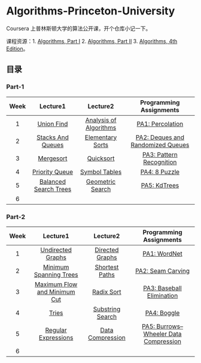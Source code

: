 # Algorithms-Princeton-University

Coursera 上普林斯顿大学的算法公开课，开个仓库小记一下。

课程资源：1. [Algorithms, Part I](https://www.coursera.org/learn/algorithms-part1) 2. [Algorithms, Part II](https://www.coursera.org/learn/algorithms-part2)  3. [Algorithms, 4th Edition](https://algs4.cs.princeton.edu/home/)。

## 目录

### Part-1

| Week  | Lecture1                                                          | Lecture2                                                                      | Programming Assignments                                                 |
| :---: | :---------------------------------------------------------------: | :---------------------------------------------------------------------------: | :---------------------------------------------------------------------: |
| 1     | [Union Find](https://www.cnblogs.com/mingyueanyao/p/8583941.html) | [Analysis of Algorithms](https://www.cnblogs.com/mingyueanyao/p/9111665.html) | [PA1: Percolation](https://www.cnblogs.com/mingyueanyao/p/9097987.html) |
| 2     |         [Stacks And Queues](https://www.cnblogs.com/mingyueanyao/p/9971499.html)                                                          |    [Elementary Sorts](https://www.cnblogs.com/mingyueanyao/p/10115335.html)                                                                           |     [PA2: Deques and Randomized Queues](https://www.cnblogs.com/mingyueanyao/p/10088467.html)                                                                   |
| 3     |        [Mergesort](https://www.cnblogs.com/mingyueanyao/p/10175469.html)                                                           |             [Quicksort](https://www.cnblogs.com/mingyueanyao/p/10194810.html)                                                                  |   [PA3: Pattern Recognition](https://www.cnblogs.com/mingyueanyao/p/10190898.html)                                                                      |
| 4     |          [Priority Queue](https://www.cnblogs.com/mingyueanyao/p/10215879.html)                                                         |        [Symbol Tables](https://www.cnblogs.com/mingyueanyao/p/10265797.html)                                                                       |     [PA4: 8 Puzzle](https://www.cnblogs.com/mingyueanyao/p/10250877.html)                                                                    |
| 5     |   [Balanced Search Trees](https://www.cnblogs.com/mingyueanyao/p/10322643.html)                                                                |     [Geometric Search](https://www.cnblogs.com/mingyueanyao/p/10327735.html)                                                                          |      [PA5: KdTrees](https://www.cnblogs.com/mingyueanyao/p/10344962.html)                                                                   |
| 6     |                                                                   |                                                                               |                                                                         |

### Part-2

| Week  | Lecture1                                                                      | Lecture2                                                               | Programming Assignments                                                  |
| :---: | :---------------------------------------------------------------------------: | :--------------------------------------------------------------------: | :----------------------------------------------------------------------: |
| 1     | [Undirected Graphs](https://www.cnblogs.com/mingyueanyao/p/9133805.html)      | [Directed Graphs](https://www.cnblogs.com/mingyueanyao/p/9148210.html) | [PA1: WordNet](https://www.cnblogs.com/mingyueanyao/p/9166441.html)      |
| 2     | [Minimum Spanning Trees](https://www.cnblogs.com/mingyueanyao/p/9173662.html) | [Shortest Paths](https://www.cnblogs.com/mingyueanyao/p/9193928.html)  | [PA2: Seam Carving](https://www.cnblogs.com/mingyueanyao/p/9216648.html) |
| 3     |     [Maximum Flow and Minimum Cut](https://www.cnblogs.com/mingyueanyao/p/9284898.html)                                                                          |               [Radix Sort](https://www.cnblogs.com/mingyueanyao/p/9347094.html)                                                         |   [PA3: Baseball Elimination](https://www.cnblogs.com/mingyueanyao/p/9339806.html)                                                                       |
| 4     |          [Tries](https://www.cnblogs.com/mingyueanyao/p/9386004.html)                                                                     |     [Substring Search](https://www.cnblogs.com/mingyueanyao/p/9404556.html)                                                                   |   [PA4: Boggle](https://www.cnblogs.com/mingyueanyao/p/9443790.html)                                                                       |
| 5     |            [Regular Expressions](https://www.cnblogs.com/mingyueanyao/p/9495243.html)                                                                   |              [Data Compression](https://www.cnblogs.com/mingyueanyao/p/9516423.html)                                                          |   [PA5: Burrows–Wheeler Data Compression](https://www.cnblogs.com/mingyueanyao/p/9558867.html)                                                                       |
| 6     |                                                                               |                                                                        |                                                                          |
